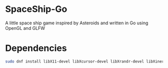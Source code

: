# SpaceShip-Go

A little space ship game inspired by Asteroids and written in Go using OpenGL and GLFW

# Dependencies

```sh
sudo dnf install libX11-devel libXcursor-devel libXrandr-devel libXinerama-devel mesa-libGL-devel libXi-devel libXxf86vm-devel
```
